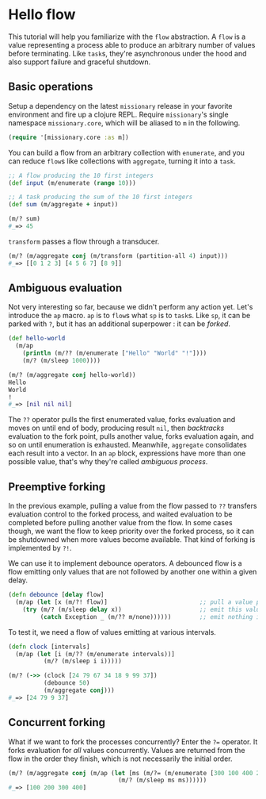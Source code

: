 # Hello flow

This tutorial will help you familiarize with the `flow` abstraction. A `flow` is a value representing a process able to produce an arbitrary number of values before terminating. Like `task`s, they're asynchronous under the hood and also support failure and graceful shutdown.


## Basic operations

Setup a dependency on the latest `missionary` release in your favorite environment and fire up a clojure REPL. Require `missionary`'s single namespace `missionary.core`, which will be aliased to `m` in the following.
```clojure
(require '[missionary.core :as m])
```

You can build a flow from an arbitrary collection with `enumerate`, and you can reduce `flow`s like collections with `aggregate`, turning it into a `task`.
```clojure
;; A flow producing the 10 first integers
(def input (m/enumerate (range 10)))

;; A task producing the sum of the 10 first integers
(def sum (m/aggregate + input))

(m/? sum)
#_=> 45
```

`transform` passes a flow through a transducer.
```clojure
(m/? (m/aggregate conj (m/transform (partition-all 4) input)))
#_=> [[0 1 2 3] [4 5 6 7] [8 9]]
```

## Ambiguous evaluation

Not very interesting so far, because we didn't perform any action yet. Let's introduce the `ap` macro. `ap` is to `flow`s what `sp` is to `task`s. Like `sp`, it can be parked with `?`, but it has an additional superpower : it can be *forked*.
```clojure
(def hello-world
  (m/ap
    (println (m/?? (m/enumerate ["Hello" "World" "!"])))
    (m/? (m/sleep 1000))))

(m/? (m/aggregate conj hello-world))
Hello
World
!
#_=> [nil nil nil]              
```

The `??` operator pulls the first enumerated value, forks evaluation and moves on until end of body, producing result `nil`, then *backtracks* evaluation to the fork point, pulls another value, forks evaluation again, and so on until enumeration is exhausted. Meanwhile, `aggregate` consolidates each result into a vector. In an `ap` block, expressions have more than one possible value, that's why they're called *ambiguous process*.


## Preemptive forking

In the previous example, pulling a value from the flow passed to `??` transfers evaluation control to the forked process, and waited evaluation to be completed before pulling another value from the flow. In some cases though, we want the flow to keep priority over the forked process, so it can be shutdowned when more values become available. That kind of forking is implemented by `?!`.

We can use it to implement debounce operators. A debounced flow is a flow emitting only values that are not followed by another one within a given delay.
```clojure
(defn debounce [delay flow]
  (m/ap (let [x (m/?! flow)]                          ;; pull a value preemptively
    (try (m/? (m/sleep delay x))                      ;; emit this value after given delay
         (catch Exception _ (m/?? m/none))))))        ;; emit nothing if cancelled
```

To test it, we need a flow of values emitting at various intervals.
```clojure
(defn clock [intervals]
  (m/ap (let [i (m/?? (m/enumerate intervals))]
          (m/? (m/sleep i i)))))

(m/? (->> (clock [24 79 67 34 18 9 99 37])
          (debounce 50)
          (m/aggregate conj)))
#_=> [24 79 9 37]
```

## Concurrent forking

What if we want to fork the processes concurrently? Enter the `?=` operator. It forks evaluation for *all* values concurrently. Values are returned from the flow in the order they finish, which is not necessarily the initial order.

```clojure
(m/? (m/aggregate conj (m/ap (let [ms (m/?= (m/enumerate [300 100 400 200]))]
                               (m/? (m/sleep ms ms))))))
#_=> [100 200 300 400]
```
